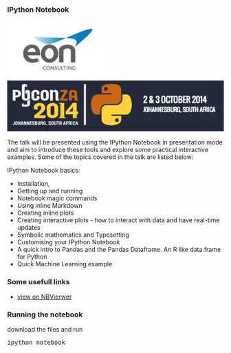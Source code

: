 ### IPython Notebook

![](static/img/eon.png)
![](static/img/pyconza.png)

The talk will be presented using the IPython Notebook in presentation mode and aim to introduce these tools and explore some practical interactive examples. Some of the topics covered in the talk are listed below:

IPython Notebook basics:

* Installation, 
* Getting up and running
* Notebook magic commands
* Using inline Markdown
* Creating inline plots
* Creating interactive plots - how to interact with data and have real-time updates
* Symbolic mathematics and Typesetting
* Customising your IPython Notebook
* A quick intro to Pandas and the Pandas Dataframe. An R like data.frame for Python
* Quick Machine Learning example



### Some usefull links
* [view on NBVierwer](http://nbviewer.ipython.org/github/Tooblippe/ipython_csir/blob/master/csir_ipython.ipynb)


### Running the notebook
download the files and run
<pre>
ipython notebook
</pre>
